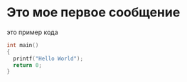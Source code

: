 Это мое первое сообщение
=========================

это пример кода
``` C
int main() 
{
  printf("Hello World");
  return 0;
}
```
